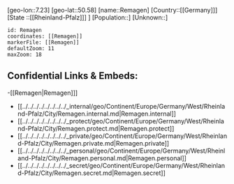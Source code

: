 ﻿---
location: [50.58,7.23]
mapzoom: [7,12] 
mapmarker: city 
type: City
tags:
- geo/City


SpocWebEntityId: 33700
isDeleted: false
confidential: public

---
[geo-lon::7.23]
[geo-lat::50.58]
[name::Remagen]
[Country::[[Germany]]]
[State ::[[Rheinland-Pfalz]]] ]
[Population::]
[Unknown::]


```leaflet
id: Remagen
coordinates: [[Remagen]]
markerFile: [[Remagen]]
defaultZoom: 11 
maxZoom: 18
```


## Confidential Links & Embeds: 
-[[Remagen|Remagen]]] 
- [[../../../../../../../../_internal/geo/Continent/Europe/Germany/West/Rheinland-Pfalz/City/Remagen.internal.md|Remagen.internal]] 
- [[../../../../../../../../_protect/geo/Continent/Europe/Germany/West/Rheinland-Pfalz/City/Remagen.protect.md|Remagen.protect]] 
- [[../../../../../../../../_private/geo/Continent/Europe/Germany/West/Rheinland-Pfalz/City/Remagen.private.md|Remagen.private]] 
- [[../../../../../../../../_personal/geo/Continent/Europe/Germany/West/Rheinland-Pfalz/City/Remagen.personal.md|Remagen.personal]] 
- [[../../../../../../../../_secret/geo/Continent/Europe/Germany/West/Rheinland-Pfalz/City/Remagen.secret.md|Remagen.secret]] 
